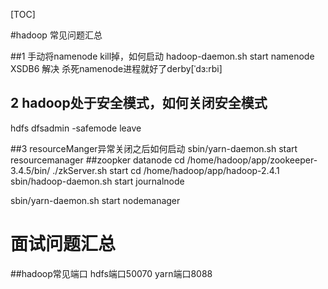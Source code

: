 [TOC]

#hadoop 常见问题汇总

##1 手动将namenode kill掉，如何启动
hadoop-daemon.sh start namenode
XSDB6 解决 杀死namenode进程就好了derby[ˈdɜ:rbi]

## 2 hadoop处于安全模式，如何关闭安全模式
hdfs dfsadmin -safemode leave

##3 resourceManger异常关闭之后如何启动
sbin/yarn-daemon.sh start resourcemanager
##zoopker datanode
cd /home/hadoop/app/zookeeper-3.4.5/bin/
./zkServer.sh start
cd /home/hadoop/app/hadoop-2.4.1
sbin/hadoop-daemon.sh start journalnode

sbin/yarn-daemon.sh start nodemanager
# 面试问题汇总

##hadoop常见端口
hdfs端口50070 yarn端口8088